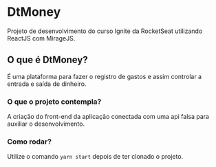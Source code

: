# DtMoney

Projeto de desenvolvimento do curso Ignite da RocketSeat utilizando ReactJS com MirageJS.

## O que é DtMoney?

É uma plataforma para fazer o registro de gastos e assim controlar a entrada e saída de dinheiro.

### O que o projeto contempla?

A criação do front-end da aplicação conectada com uma api falsa para auxiliar o desenvolvimento.

### Como rodar?

Utilize o comando `yarn start` depois de ter clonado o projeto.